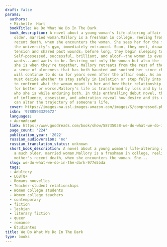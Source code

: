 ```yaml
---
draft: false
params:
  authors:
  - Michelle  Hart
  bookTitle: We Do What We Do In The Dark
  book_description: A novel about a young woman's life-altering affair with a much
    older, married woman.Mallory is a freshman in college, reeling from her mother's
    recent death, when she encounters the woman. She sees her for the first time at
    the university's gym, immediately entranced. Soon, they meet, drawn by an electric
    tension and shared past wounds; before long, they begin sleeping together in secret.
    Self-possessed, successful, brilliant, and aloof--the woman is everything Mallory
    wants...and wants to be. Desiring not only the woman but also the idea of who
    she is when they're together, Mallory retreats from the rest of the world, solidifying
    a sense of aloneness that has both haunted and soothed her since childhood and
    will continue to do so for years even after the affair ends. As an adult, Mallory
    must decide whether to stay safely in isolation or step fully into the world,
    to confront what the woman meant to her and how their relationship shaped her,
    for better or worse.Mallory's life is transformed by loss and by love and by discovering
    who she is while enduring both. In this enthralling debut novel, the complexities
    of influence, obsession, and admiration reveal how desire and its consequences
    can alter the trajectory of someone's life.
  cover: https://images-na.ssl-images-amazon.com/images/S/compressed.photo.goodreads.com/books/1628534108i/58735038.jpg
  isbn: '9780593329672'
  languages:
  - Английский
  link: https://www.goodreads.com/book/show/58735038-we-do-what-we-do-in-the-dark
  page_count: '224'
  publication_year: '2022'
  russian_audioversion: 'no'
  russian_translation_status: unknown
  short_book_description: A novel about a young woman's life-altering affair with
    a much older, married woman.Mallory is a freshman in college, reeling from her
    mother's recent death, when she encounters the woman. She...
  slug: we-do-what-we-do-in-the-dark-977e5bda
  tags:
  - Adultery
  - LGBTQ+
  - Romans nouvelles
  - Teacher-student relationships
  - Women college students
  - Women college teachers
  - contemporary
  - fiction
  - lesbian
  - literary fiction
  - queer
  - romance
  - Étudiantes
title: We Do What We Do In The Dark
type: books
---
```

